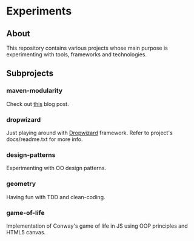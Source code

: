 # Experiments

## About

This repository contains various projects whose main purpose is experimenting with tools, frameworks and technologies.

## Subprojects

### maven-modularity

Check out [this](https://guligo.wordpress.com/2015/03/23/price-of-over-modularity-with-maven) blog post.

### dropwizard

Just playing around with [Dropwizard](http://www.dropwizard.io/) framework. Refer to project's docs/readme.txt for more info.

### design-patterns

Experimenting with OO design patterns.

### geometry

Having fun with TDD and clean-coding.

### game-of-life

Implementation of Conway's game of life in JS using OOP principles and HTML5 canvas.
